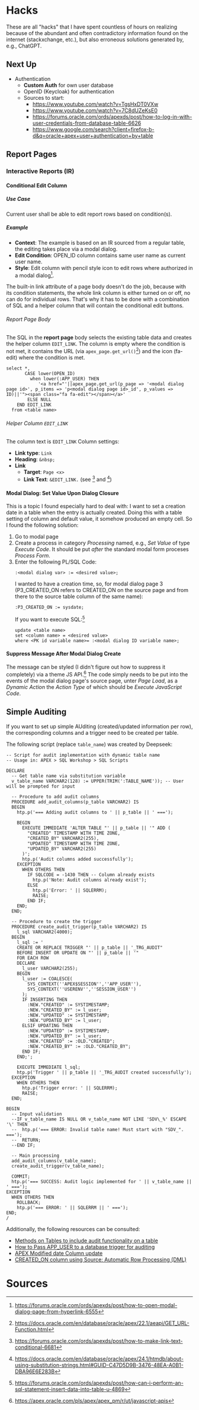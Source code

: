 # Hacks
These are all "hacks" that I have spent countless of hours on realizing because of the abundant and often contradictory information found on the internet (stackxchange, etc.), but also erroneous solutions generated by, e.g., ChatGPT.
## Next Up
- Authentication
  - **Custom Auth** for own user database
  - OpenID (Keycloak) for authentication
  - Sources to start:
    - https://www.youtube.com/watch?v=TgsHxDT0VXw
    - https://www.youtube.com/watch?v=7C8dUZeKsE0
    - https://forums.oracle.com/ords/apexds/post/how-to-log-in-with-user-credentials-from-database-table-6626
    - https://www.google.com/search?client=firefox-b-d&q=oracle+apex+user+authentication+by+table
## Report Pages
### Interactive Reports (IR)
#### Conditional Edit Column
##### Use Case
Current user shall be able to edit report rows based on condition(s).
##### Example
- **Context**: The example is based on an IR sourced from a regular table, the editing takes place via a modal dialog.
- **Edit Condition**: OPEN_ID column contains same user name as current user name.
- **Style**: Edit column with pencil style icon to edit rows where authorized in a modal dialog[^1].

The built-in link attribute of a page body doesn't do the job, because with its condition statements, the whole link column is either turned on or off, no can do for individual rows.
That's why it has to be done with a combination of SQL and a helper column that will contain the conditional edit buttons.

###### Report Page Body
The SQL in the **report page** body selects the existing table data and creates the helper column ```EDIT_LINK```. The column is empty where the condition is not met, it contains the URL (via ```apex_page.get_url()```[^2]) and the icon (fa-edit) where the condition is met.
```
select *,
       CASE lower(OPEN_ID)
         when lower(:APP_USER) THEN
            '<a href="'||apex_page.get_url(p_page => '<modal dialog page id>', p_items => 'p<modal dialog page id>_id', p_values => ID)||'"><span class="fa fa-edit"></span></a>'
        ELSE NULL
    END EDIT_LINK
  from <table name>
```
###### Helper Column ```EDIT_LINK```
The column text is 
```EDIT_LINK``` Column settings:
- **Link type**: ```Link```
- **Heading**: ```&nbsp;```
- **Link**
  - **Target**: ```Page <x>```
  - **Link Text**: ```&EDIT_LINK.``` (see [^3] and [^4])

#### Modal Dialog: Set Value Upon Dialog Closure
This is a topic I found especially hard to deal with: I want to set a creation date in a table when the entry is actually created. Doing this with a table setting of column and default value, it somehow produced an empty cell. So I found the following solution:
1. Go to modal page
2. Create a process in category _Processing_ named, e.g., _Set Value_ of type _Execute Code_. It should be put _after_ the standard modal form proceses _Process Form_.
3. Enter the following PL/SQL Code:
   ```
   :<modal dialog var> := <desired value>;
   ```
   I wanted to have a creation time, so, for modal dialog page 3 (P3_CREATED_ON refers to CREATED_ON on the source page and from there to the source table column of the same name):
   ```
   :P3_CREATED_ON := sysdate;
   ```
   If you want to execute SQL:[^6]
   ```
   update <table name>
   set <column name> = <desired value>
   where <PK id variable name>= :<modal dialog ID variable name>;
   ```
#### Suppress Message After Modal Dialog Create
The message can be styled (I didn't figure out how to suppress it completely) via a theme JS API.[^5]
The code simply needs to be put into the events of the modal dialog page's source page, unter _Page Load_, as a _Dynamic Action_ the _Action Type_ of which should be _Execute JavaScript Code_.

## Simple Auditing
If you want to set up simple AUditing (created/updated information per row), the corresponding columns and a trigger need to be created per table.

The following script (replace ```table_name```) was created by Deepseek:
```
-- Script for audit implementation with dynamic table name
-- Usage in: APEX > SQL Workshop > SQL Scripts

DECLARE
  -- Get table name via substitution variable
  v_table_name VARCHAR2(128) := UPPER(TRIM(':TABLE_NAME')); -- User will be prompted for input

  -- Procedure to add audit columns
  PROCEDURE add_audit_columns(p_table VARCHAR2) IS
  BEGIN
    htp.p('=== Adding audit columns to ' || p_table || ' ===');
    
    BEGIN
      EXECUTE IMMEDIATE 'ALTER TABLE "' || p_table || '" ADD (
        "CREATED" TIMESTAMP WITH TIME ZONE,
        "CREATED_BY" VARCHAR2(255),
        "UPDATED" TIMESTAMP WITH TIME ZONE,
        "UPDATED_BY" VARCHAR2(255)
      )';
      htp.p('Audit columns added successfully');
    EXCEPTION
      WHEN OTHERS THEN
        IF SQLCODE = -1430 THEN -- Column already exists
          htp.p('Note: Audit columns already exist');
        ELSE
          htp.p('Error: ' || SQLERRM);
          RAISE;
        END IF;
    END;
  END;

  -- Procedure to create the trigger
  PROCEDURE create_audit_trigger(p_table VARCHAR2) IS
    l_sql VARCHAR2(4000);
  BEGIN
    l_sql := '
    CREATE OR REPLACE TRIGGER "' || p_table || '_TRG_AUDIT"
    BEFORE INSERT OR UPDATE ON "' || p_table || '"
    FOR EACH ROW
    DECLARE
      l_user VARCHAR2(255);
    BEGIN
      l_user := COALESCE(
        SYS_CONTEXT(''APEX$SESSION'',''APP_USER''),
        SYS_CONTEXT(''USERENV'',''SESSION_USER'')
      );
      IF INSERTING THEN
        :NEW."CREATED" := SYSTIMESTAMP;
        :NEW."CREATED_BY" := l_user;
        :NEW."UPDATED" := SYSTIMESTAMP;
        :NEW."UPDATED_BY" := l_user;
      ELSIF UPDATING THEN
        :NEW."UPDATED" := SYSTIMESTAMP;
        :NEW."UPDATED_BY" := l_user;
        :NEW."CREATED" := :OLD."CREATED";
        :NEW."CREATED_BY" := :OLD."CREATED_BY";
      END IF;
    END;';
    
    EXECUTE IMMEDIATE l_sql;
    htp.p('Trigger ' || p_table || '_TRG_AUDIT created successfully');
  EXCEPTION
    WHEN OTHERS THEN
      htp.p('Trigger error: ' || SQLERRM);
      RAISE;
  END;

BEGIN
  -- Input validation
  --IF v_table_name IS NULL OR v_table_name NOT LIKE 'SDV\_%' ESCAPE '\' THEN
  --  htp.p('=== ERROR: Invalid table name! Must start with "SDV_". ===');
  --  RETURN;
  --END IF;

  -- Main processing
  add_audit_columns(v_table_name);
  create_audit_trigger(v_table_name);
  
  COMMIT;
  htp.p('=== SUCCESS: Audit logic implemented for ' || v_table_name || ' ===');
EXCEPTION
  WHEN OTHERS THEN
    ROLLBACK;
    htp.p('=== ERROR: ' || SQLERRM || ' ===');
END;
/
```
Additionally, the following resources can be consulted:
- [Methods on Tables to include audit functionality on a table](https://apex.oracle.com/ideas/FR-3247)
- [How to Pass APP_USER to a database trigger for auditing](https://forums.oracle.com/ords/apexds/post/how-to-pass-app-user-to-a-database-trigger-for-auditing-2402)
- [APEX Modified date Column update](https://forums.oracle.com/ords/apexds/post/apex-modified-date-column-update-7327)
- [CREATED_ON column using Source: Automatic Row Processing (DML)](https://forums.oracle.com/ords/apexds/post/created-on-column-using-source-automatic-row-processing-dml-4696)

# Sources
[^1]: https://forums.oracle.com/ords/apexds/post/how-to-open-modal-dialog-page-from-hyperlink-6555
[^2]: https://docs.oracle.com/en/database/oracle/apex/22.1/aeapi/GET_URL-Function.html
[^3]: https://forums.oracle.com/ords/apexds/post/how-to-make-link-text-conditional-6681
[^4]: https://docs.oracle.com/en/database/oracle/apex/24.1/htmdb/about-using-substitution-strings.html#GUID-C47D5D9B-3476-48EA-A0B1-DBA96E6E283B
[^5]: https://apex.oracle.com/pls/apex/apex_pm/r/ut/javascript-apis
[^6]: https://forums.oracle.com/ords/apexds/post/how-can-i-perform-an-sql-statement-insert-data-into-table-u-4869
